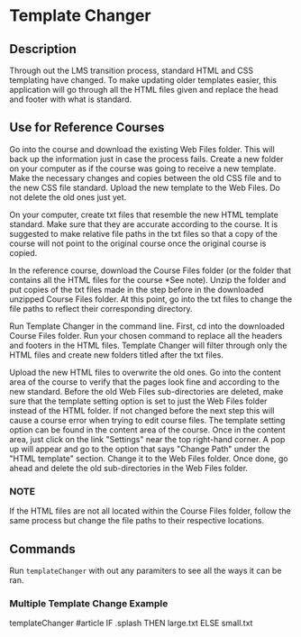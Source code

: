 # Template Changer

## Description
Through out the LMS transition process, standard HTML and CSS templating have changed.  To make updating older templates easier, this application will go through all the HTML files given and replace the head and footer with what is standard.

## Use for Reference Courses
Go into the course and download the existing Web Files folder.  This will back up the information just in case the process fails.  Create a new folder on your computer as if the course was going to receive a new template.  Make the necessary changes and copies between the old CSS file and to the new CSS file standard.  Upload the new template to the Web Files.  Do not delete the old ones just yet.

On your computer, create txt files that resemble the new HTML template standard.  Make sure that they are accurate according to the course.  It is suggested to make relative file paths in the txt files so that a copy of the course will not point to the original course once the original course is copied.

In the reference course, download the Course Files folder (or the folder that contains all the HTML files for the course *See note).  Unzip the folder and put copies of the txt files made in the step before in the downloaded unzipped Course Files folder.  At this point, go into the txt files to change the file paths to reflect their corresponding directory.

Run Template Changer in the command line.  First, cd into the downloaded Course Files folder.  Run your chosen command to replace all the headers and footers in the HTML files. Template Changer will filter through only the HTML files and create new folders titled after the txt files.

Upload the new HTML files to overwrite the old ones.  Go into the content area of the course to verify that the pages look fine and according to the new standard.  Before the old Web Files sub-directories are deleted, make sure that the template setting option is set to just the Web Files folder instead of the HTML folder.  If not changed before the next step this will cause a course error when trying to edit course files.  The template setting option can be found in the content area of the course.  Once in the content area, just click on the link "Settings" near the top right-hand corner.  A pop up will appear and go to the option that says "Change Path" under the "HTML template" section. Change it to the Web Files folder.  Once done, go ahead and delete the old sub-directories in the Web Files folder.

### NOTE
If the HTML files are not all located within the Course Files folder, follow the same process but change the file paths to their respective locations.

## Commands
Run `templateChanger` with out any paramiters to see all the ways it can be ran.

### Multiple Template Change Example
templateChanger #article IF .splash THEN large.txt ELSE small.txt
